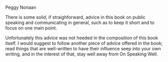 Peggy Nonaan

There is some solid, if straighforward, advice in this book on public speaking and communicating in general, such as to keep it short and to focus on one main point.

Unfortunately this advice was not heeded in the composition of this book itself. I would suggest to follow another piece of advice offered in the book; read things that are well-written to have their influence seep into your own writing, and in the interest of that, stay well away from On Speaking Well.

